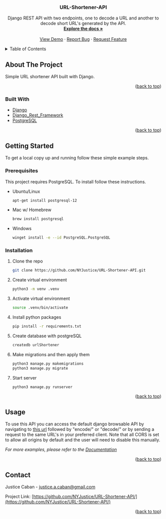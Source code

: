<div id="top"></div>

<br />
<div align="center">
  <a href="https://github.com/NYJustice/URL-Shortener-API">
  </a>

<h3 align="center">URL-Shortener-API</h3>

  <p align="center">
    Django REST API with two endpoints, one to decode a URL and another to decode short URL's generated by the API.
    <br />
    <a href="https://github.com/NYJustice/URL-Shortener-API"><strong>Explore the docs »</strong></a>
    <br />
    <br />
    <a href="https://github.com/NYJustice/URL-Shortener-API">View Demo</a>
    ·
    <a href="https://github.com/NYJustice/URL-Shortener-API/issues">Report Bug</a>
    ·
    <a href="https://github.com/NYJustice/URL-Shortener-API/issues">Request Feature</a>
  </p>
</div>



<!-- TABLE OF CONTENTS -->
<details>
  <summary>Table of Contents</summary>
  <ol>
    <li>
      <a href="#about-the-project">About The Project</a>
    </li>
    <li>
      <a href="#getting-started">Getting Started</a>
      <ul>
        <li><a href="#prerequisites">Prerequisites</a></li>
        <li><a href="#installation">Installation</a></li>
      </ul>
    </li>
    <li><a href="#usage">Usage</a></li>
    <li><a href="#contact">Contact</a></li>
  </ol>
</details>



<!-- ABOUT THE PROJECT -->
## About The Project

Simple URL shortener API built with Django.

<p align="right">(<a href="#top">back to top</a>)</p>



### Built With

* [Django](https://www.djangoproject.com/)
* [Django_Rest_Framework](https://www.django-rest-framework.org/)
* [PostgreSQL](https://www.postgresql.org/)


<p align="right">(<a href="#top">back to top</a>)</p>



<!-- GETTING STARTED -->
## Getting Started

To get a local copy up and running follow these simple example steps.

### Prerequisites

This project requires PostgreSQL. To install follow these instructions.
* Ubuntu/Linux
  ```sh
  apt-get install postgresql-12
  ```
* Mac w/ Homebrew
  ```sh
  brew install postgresql
  ```
* Windows
  ```sh
  winget install -e --id PostgreSQL.PostgreSQL
  ```

### Installation

1. Clone the repo
   ```sh
   git clone https://github.com/NYJustice/URL-Shortener-API.git
   ```
2. Create virtual environment
   ```sh
   python3 -m venv .venv
   ```
3. Activate virtual environment 
   ```sh
   source .venv/bin/activate
   ```
4. Install python packages
   ```sh
   pip install -r requirements.txt
   ```
5. Create database with postgreSQL
   ```sh
   createdb urlShortener
   ```
6. Make migrations and then apply them
   ```sh
   python3 manage.py makemigrations
   python3 manage.py migrate
   ```
7. Start server
   ```sh
   python3 manage.py runserver
   ```

<p align="right">(<a href="#top">back to top</a>)</p>

<!-- USAGE EXAMPLES -->
## Usage

To use this API you can access the default django browsable API by navigating to <a href="https://localhost:8000/">this url</a> followed by "encode/" or "decode/" or by sending a request to the same URL's in your preferred client. Note that all CORS is set to allow all origins by default and the user will need to disable this manually.

_For more examples, please refer to the [Documentation](https://example.com)_

<p align="right">(<a href="#top">back to top</a>)</p>

<!-- CONTACT -->
## Contact

Justice Caban - justice.a.caban@gmail.com

Project Link: [https://github.com/NYJustice/URL-Shortener-API/](https://github.com/NYJustice/URL-Shortener-API/)

<p align="right">(<a href="#top">back to top</a>)</p>
